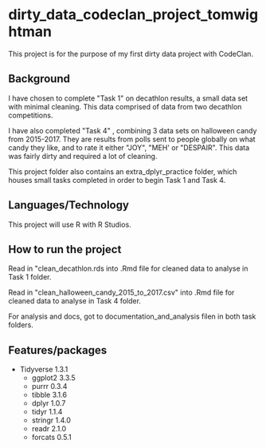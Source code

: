 # dirty_data_codeclan_project_tomwightman

This project is for the purpose of my first dirty data project with CodeClan. 

## Background

I have chosen to complete "Task 1" on decathlon results, a small data set with minimal cleaning. This data comprised of data from two decathlon competitions.

I have also completed "Task 4" , combining 3 data sets on halloween candy from 2015-2017. They are results from polls sent to people globally on what candy they like, and to rate it either "JOY", "MEH' or "DESPAIR". This data was fairly dirty and required a lot of cleaning. 

This project folder also contains an extra_dplyr_practice folder, which houses small tasks completed in order to begin Task 1 and Task 4.

## Languages/Technology 

This project will use R with R Studios.

## How to run the project

Read in "clean_decathlon.rds into .Rmd file for cleaned data to analyse in Task 1 folder.

Read in "clean_halloween_candy_2015_to_2017.csv" into .Rmd file for cleaned data to analyse in Task 4 folder.

For analysis and docs, got to documentation_and_analysis filen in both task folders.

## Features/packages

* Tidyverse 1.3.1
    * ggplot2 3.3.5
    * purrr   0.3.4
    * tibble  3.1.6   
    * dplyr   1.0.7
    * tidyr   1.1.4     
    * stringr 1.4.0
    * readr   2.1.0     
    * forcats 0.5.1